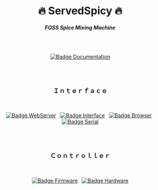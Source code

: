 <div align = center>

# 🔥 ServedSpicy 🔥

***FOSS Spice Mixing Machine***

<br>
<br>
  
[![Badge Documentation]][Documentation]
  
<br>
<br>
 
### Ｉｎｔｅｒｆａｃｅ
  
<br>

[![Badge WebServer]][WebServer] 
[![Badge Interface]][Interface] 
[![Badge Browser]][Browser] 
[![Badge Serial]][Serial]

<br>
<br>

### Ｃｏｎｔｒｏｌｌｅｒ
  
<br>
  
[![Badge Firmware]][Firmware] 
[![Badge Hardware]][Hardware]

</div>

<br>
<br>

<!--////////////////////////////////| Badges |///////////////////////////////-->

[Badge Documentation]: https://img.shields.io/badge/Documentation-31afed?style=for-the-badge&logoColor=white&logo=GitBook
[Badge WebServer]: https://img.shields.io/badge/WebServer-ed8031?style=for-the-badge&logoColor=white&logo=HTML5
[Badge Interface]: https://img.shields.io/badge/Interface-d5ad16?style=for-the-badge&logoColor=white&logo=tmux
[Badge Firmware]: https://img.shields.io/badge/Firmware-db226e?style=for-the-badge&logoColor=white&logo=StackShare
[Badge Hardware]: https://img.shields.io/badge/Hardware-408320?style=for-the-badge&logoColor=white&logo=CurseForge
[Badge Browser]: https://img.shields.io/badge/Browser-42467a?style=for-the-badge&logoColor=white&logo=FirefoxBrowser
[Badge Serial]: https://img.shields.io/badge/Serial-d12f2f?style=for-the-badge&logoColor=white&logo=Arduino


<!--////////////////////////////////| Links |////////////////////////////////-->

[Documentation]: https://github.com/ServedSpicy/Documentation
[WebServer]: https://github.com/ServedSpicy/Webserver
[Interface]: https://github.com/ServedSpicy/Interface
[Firmware]: https://github.com/ServedSpicy/Firmware
[Hardware]: https://github.com/ServedSpicy/Hardware
[Browser]: https://github.com/ServedSpicy/Browser
[Serial]: https://github.com/ServedSpicy/Serial
